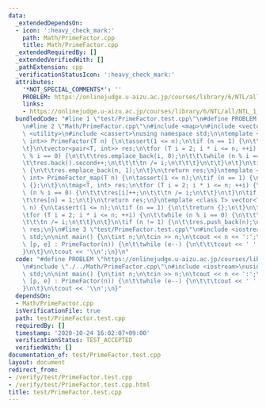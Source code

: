 ```yaml
---
data:
  _extendedDependsOn:
  - icon: ':heavy_check_mark:'
    path: Math/PrimeFactor.cpp
    title: Math/PrimeFactor.cpp
  _extendedRequiredBy: []
  _extendedVerifiedWith: []
  _pathExtension: cpp
  _verificationStatusIcon: ':heavy_check_mark:'
  attributes:
    '*NOT_SPECIAL_COMMENTS*': ''
    PROBLEM: https://onlinejudge.u-aizu.ac.jp/courses/library/6/NTL/all/NTL_1_A
    links:
    - https://onlinejudge.u-aizu.ac.jp/courses/library/6/NTL/all/NTL_1_A
  bundledCode: "#line 1 \"test/PrimeFactor.test.cpp\"\n#define PROBLEM \"https://onlinejudge.u-aizu.ac.jp/courses/library/6/NTL/all/NTL_1_A\"\
    \n#line 2 \"Math/PrimeFactor.cpp\"\n#include <map>\n#include <vector>\n#include\
    \ <utility>\n#include <cassert>\nusing namespace std;\n\ntemplate <class T> vector<pair<T,\
    \ int>> PrimeFactor(T n) {\n\tassert(1 <= n);\n\tif (n == 1) {\n\t\treturn {};\n\
    \t}\n\tvector<pair<T, int>> res;\n\tfor (T i = 2; i * i <= n; ++i) {\n\t\tif (n\
    \ % i == 0) {\n\t\t\tres.emplace_back(i, 0);\n\t\t\twhile (n % i == 0) {\n\t\t\
    \t\tres.back().second++;\n\t\t\t\tn /= i;\n\t\t\t}\n\t\t}\n\t}\n\tif (n != 1)\
    \ {\n\t\tres.emplace_back(n, 1);\n\t}\n\treturn res;\n}\ntemplate <class T> map<T,\
    \ int> PrimeFactor_map(T n) {\n\tassert(1 <= n);\n\tif (n == 1) {\n\t\treturn\
    \ {};\n\t}\n\tmap<T, int> res;\n\tfor (T i = 2; i * i <= n; ++i) {\n\t\twhile\
    \ (n % i == 0) {\n\t\t\tres[i]++;\n\t\t\tn /= i;\n\t\t}\n\t}\n\tif (n != 1) {\n\
    \t\tres[n] = 1;\n\t}\n\treturn res;\n}\ntemplate <class T> vector<T> PrimeFactor_vector(T\
    \ n) {\n\tassert(1 <= n);\n\tif (n == 1) {\n\t\treturn {};\n\t}\n\tvector<T> res;\n\
    \tfor (T i = 2; i * i <= n; ++i) {\n\t\twhile (n % i == 0) {\n\t\t\tres.push_back(i);\n\
    \t\t\tn /= i;\n\t\t}\n\t}\n\tif (n != 1) {\n\t\tres.push_back(n);\n\t}\n\treturn\
    \ res;\n}\n#line 3 \"test/PrimeFactor.test.cpp\"\n#include <iostream>\nusing namespace\
    \ std;\n\nint main() {\n\tint n;\n\tcin >> n;\n\tcout << n << ':';\n\tfor (auto\
    \ [p, e] : PrimeFactor(n)) {\n\t\twhile (e--) {\n\t\t\tcout << ' ' << p;\n\t\t\
    }\n\t}\n\tcout << '\\n';\n}\n"
  code: "#define PROBLEM \"https://onlinejudge.u-aizu.ac.jp/courses/library/6/NTL/all/NTL_1_A\"\
    \n#include \"./../Math/PrimeFactor.cpp\"\n#include <iostream>\nusing namespace\
    \ std;\n\nint main() {\n\tint n;\n\tcin >> n;\n\tcout << n << ':';\n\tfor (auto\
    \ [p, e] : PrimeFactor(n)) {\n\t\twhile (e--) {\n\t\t\tcout << ' ' << p;\n\t\t\
    }\n\t}\n\tcout << '\\n';\n}"
  dependsOn:
  - Math/PrimeFactor.cpp
  isVerificationFile: true
  path: test/PrimeFactor.test.cpp
  requiredBy: []
  timestamp: '2020-10-24 16:02:07+09:00'
  verificationStatus: TEST_ACCEPTED
  verifiedWith: []
documentation_of: test/PrimeFactor.test.cpp
layout: document
redirect_from:
- /verify/test/PrimeFactor.test.cpp
- /verify/test/PrimeFactor.test.cpp.html
title: test/PrimeFactor.test.cpp
---
```

